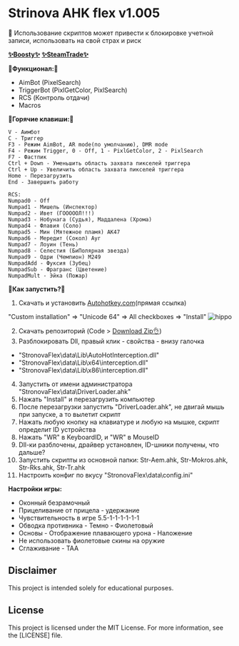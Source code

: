 # Strinova AHK flex v1.005

🙏 Использование скриптов может привести к блокировке учетной записи, использовать на свой страх и риск

[__✨Boosty✨__](https://boosty.to/kramar1337)
[__✨SteamTrade✨__](https://steamcommunity.com/tradeoffer/new/?partner=176456946&token=QbYR9jmE)

__🚀Функционал:🚀__

- AimBot (PixelSearch)
- TriggerBot (PixlGetColor, PixlSearch)
- RCS (Контроль отдачи)
- Macros

:musical_keyboard:__Горячие клавиши:__:musical_keyboard:
```
V - Аимбот
C - Триггер
F3 - Режим AimBot, AR mode(по умолчанию), DMR mode
F4 - Режим Trigger, 0 - Off, 1 - PixlGetColor, 2 - PixlSearch
F7 - Фастпик
Ctrl + Down - Уменьшить область захвата пикселей триггера
Ctrl + Up - Увеличить область захвата пикселей триггера
Home - Перезагрузить
End - Завершить работу

RCS:
Numpad0 - Off
Numpad1 - Мишель (Инспектор)
Numpad2 - Ивет (ГОООООЛ!!!)
Numpad3 - Нобунага (Судья), Маддалена (Хрома)
Numpad4 - Флавия (Соло)
Numpad5 - Мин (Мятежное пламя) АК47
Numpad6 - Мередит (Сокол) Ауг
Numpad7 - Лоуин (Тень)
Numpad8 - Селестия (БиПолярная звезда)
Numpad9 - Одри (Чемпион) M249
NumpadAdd - Фуксия (Зубец)
NumpadSub - Фрагранс (Цветение)
NumpadMult - Эйка (Пожар)
```

:memo:__Как запустить?__:memo:

1. Скачать и установить [Autohotkey.com](https://www.autohotkey.com/download/ahk-install.exe)(прямая ссылка)

"Custom installation" => "Unicode 64" => All checkboxes => "Install"
![hippo](https://media.giphy.com/media/LerrohpjasApOHH9G1/giphy.gif)

2. Скачать репозиторий (Code > [Download Zip👌](https://github.com/Kramar1337/Strinova-AHK-flex/archive/main.zip))
3. Разблокировать Dll, правый клик - свойства - внизу галочка
 - "StronovaFlex\data\Lib\AutoHotInterception.dll"
 - "StronovaFlex\data\Lib\x64\interception.dll"
 - "StronovaFlex\data\Lib\x86\interception.dll"
4. Запустить от имени администратора "StronovaFlex\data\DriverLoader.ahk"
5. Нажать "Install" и перезагрузить компьютер
6. После перезагрузки запустить "DriverLoader.ahk", не двигай мышь при запуске, а то вылетит скрипт
7. Нажать любую кнопку на клавиатуре и любую на мышке, скрипт определит ID устройства
8. Нажать "WR" в KeyboardID, и "WR" в MouseID
9. Dll-ки разблочены, драйвер установлен, ID-шники получены, что дальше?
10. Запустить скрипты из основной папки: Str-Aem.ahk, Str-Mokros.ahk, Str-Rks.ahk, Str-Tr.ahk
11. Настроить конфиг по вкусу "StronovaFlex\data\config.ini"

__Настройки игры:__
 - Оконный безрамочный
 - Прицеливание от прицела - удержание
 - Чувствительность в игре 5.5-1-1-1-1-1-1
 - Обводка противника - Темно - Фиолетовый
 - Основы - Отображение плавающего урона - Наложение
 - Не использовать фиолетовые скины на оружие
 - Сглаживание - TAA

## Disclaimer 
This project is intended solely for educational purposes. 

## License

This project is licensed under the MIT License. For more information, see the [LICENSE] file.
